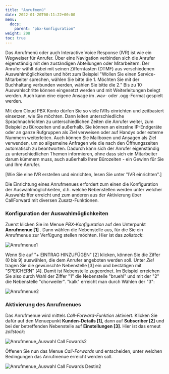 ```yaml
---
title: "Anrufmenü"
date: 2022-01-20T00:11:22+00:00
menu:
  docs:
    parent: "pbx-konfiguration"
weight: 208
toc: true
---
```


Das Anrufmenü oder auch Interactive Voice Response (IVR) ist wie ein Wegweiser für Anrufer. Über eine Navigation verbinden sich die Anrufer eigenständig mit den zuständigen Abteilungen oder Mitarbeitern. Der Anrufer wählt dabei mit seinen Zifferntasten (DTMF) aus verschiedenen Auswahlmöglichkeiten und hört zum Beispiel "Wollen Sie einen Service-Mitarbeiter sprechen, wählen Sie bitte die 1. Möchten Sie mit der Buchhaltung verbunden werden, wählen Sie bitte die 2." Bis zu 10 Auswahlschritte können eingesetzt werden und mit Weiterleitungen belegt werden. Auch kann eine eigene Ansage im .wav- oder .ogg-Format gespielt werden.

Mit dem Cloud PBX Konto dürfen Sie so viele IVRs einrichten und zeitbasiert einsetzen, wie Sie möchten. Dann leiten unterschiedliche Sprachnachrichten zu unterschiedlichen Zeiten die Anrufer weiter, zum Beispiel zu Bürozeiten und außerhalb. Sie können an einzelne IP-Endgeräte oder an ganze Rufgruppen als Ziel verweisen oder auf Handys oder externe Nummern weiterleiten. Auch können Sie Mailboxen und Ansagen als Ziel verwenden, um so allgemeine Anfragen wie die nach den Öffnungszeiten automatisch zu beantworten. Dadurch kann sich der Anrufer eigenständig zu unterschiedlichen Themen informieren, ohne dass sich ein Mitarbeiter darum kümmern muss, auch außerhalb Ihrer Bürozeiten - ein Gewinn für Sie und Ihre Anrufer.

[Wie Sie eine IVR erstellen und einrichten, lesen Sie unter "IVR einrichten".]

Die Einrichtung eines Anrufmenues erfordert zum einen die Konfiguration der Auswahlmöglichkeiten, d.h. welche Nebenstellen werden unter welcher Auswahlziffer erreicht und zum anderen aus der Aktivierung über CallForward mit diversen Zusatz-Funktionen.

### Konfiguration der Auswahlmöglichkeiten

Zuerst klicken Sie im Menue *PBX-Konfiguration* auf den Unterpunkt **Anrufmenue [1]** . Dann wählen die Nebenstelle aus, für die Sie ein Anrufmenue zur Verfügung stellen möchten. Hier ist das *zollstock*: 

![Anrufmenue1](https://user-images.githubusercontent.com/98753538/160846360-54337494-1f96-4b50-80b8-d2e97e1faf83.jpg)

Wenn Sie auf "+ EINTRAG HINZUFÜGEN" [2] klicken, können Sie die Ziffer (0 bis 9) auswählen, die dem Anrufer angeboten werden soll. Unter *Ziel* tragen Sie die  gewünschte Nebenstelle [3] ein und bestätigen mit "SPEICHERN" [4]. Damit ist Nebenstelle zugeordnet. Im Beispiel erreichen Sie also durch Wahl der Ziffer "1" die Nebenstelle "bruehl" und mit der "2" die Nebenstelle "chorweiler". "kalk" erreicht man durch Wählen der "3":

![Anrufmenue2](https://user-images.githubusercontent.com/98753538/160850022-5ade644d-12c3-4450-856b-9f4c246edfa0.jpg)


### Aktivierung des Anrufmenues

Das Anrufmenue wird mittels *Call-Forward-Funktion* aktiviert. Klicken Sie dafür auf den Menuepunkt **Kunden-Details [1]**, dann auf **Subscriber [2]** und bei der betreffenden Nebenstelle auf **Einstellungen [3]**. Hier ist das erneut *zollstock*:

![Anrufmenue_Auswahl Call Fowards2](https://user-images.githubusercontent.com/98753538/161062432-8a60e0e0-83ac-46ff-876a-e1bb67cc1e24.jpg)

Öffenen Sie nun das Menue *Call-Forwards* und entscheiden, unter welchen Bedingungen das Anrufmenue erreicht werden soll.


![Anrufmenue_Auswahl Call Fowards Destin2](https://user-images.githubusercontent.com/98753538/161059358-8b507405-d193-409e-8dc7-7fb08781c4b5.jpg)
